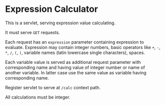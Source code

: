 # Expression Calculator

This is a servlet, serving expression value calculating.

It must serve `GET` requests.

Each request has an `expression` parameter containing expression to evaluate.
Expression may contain integer numbers, basic operators like `+`, `-`, `*`, `/`, `(`, `)`, variable names (latin lowercase single characters), spaces.

Each variable value is served as additional request parameter with corresponding name and having value of integer number or name of another variable.
In latter case use the same value as variable having corresponding name.

Register servlet to serve at `/calc` context path.

All calculations must be integer. 

 
